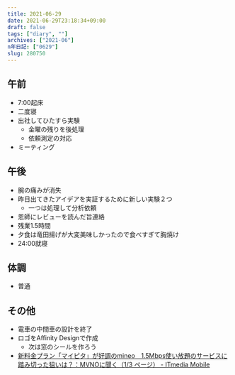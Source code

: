 ```yaml
---
title: 2021-06-29
date: 2021-06-29T23:18:34+09:00
draft: false
tags: ["diary", ""]
archives: ["2021-06"]
n年日記: ["0629"]
slug: 280750
---
```

## 午前
- 7:00起床
- 二度寝
- 出社してひたすら実験
  - 金曜の残りを後処理
  - 依頼測定の対応
- ミーティング
## 午後
- 腕の痛みが消失
- 昨日出てきたアイデアを実証するために新しい実験２つ
  - 一つは処理して分析依頼
- 恩師にレビューを読んだ旨連絡
- 残業1.5時間
- 夕食は竜田揚げが大変美味しかったので食べすぎて胸焼け
- 24:00就寝
## 体調
- 普通
## その他
- 電車の中間車の設計を終了
- ロゴをAffinity Designで作成
  - 次は窓のシールを作ろう
- [新料金プラン「マイピタ」が好調のmineo　1.5Mbps使い放題のサービスに踏み切った狙いは？：MVNOに聞く（1/3 ページ） - ITmedia Mobile](https://www.itmedia.co.jp/mobile/articles/2106/29/news047.html)